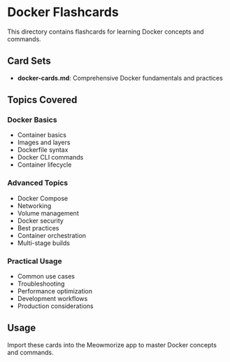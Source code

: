 # Docker Flashcards

This directory contains flashcards for learning Docker concepts and commands.

## Card Sets

- **docker-cards.md**: Comprehensive Docker fundamentals and practices

## Topics Covered

### Docker Basics
- Container basics
- Images and layers
- Dockerfile syntax
- Docker CLI commands
- Container lifecycle

### Advanced Topics
- Docker Compose
- Networking
- Volume management
- Docker security
- Best practices
- Container orchestration
- Multi-stage builds

### Practical Usage
- Common use cases
- Troubleshooting
- Performance optimization
- Development workflows
- Production considerations

## Usage

Import these cards into the Meowmorize app to master Docker concepts and commands.

